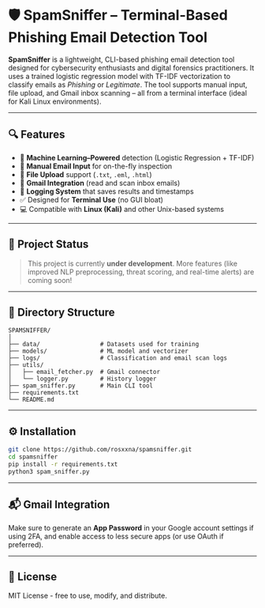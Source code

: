 # 🛡️ SpamSniffer – Terminal-Based Phishing Email Detection Tool

**SpamSniffer** is a lightweight, CLI-based phishing email detection tool designed for cybersecurity enthusiasts and digital forensics practitioners. It uses a trained logistic regression model with TF-IDF vectorization to classify emails as *Phishing* or *Legitimate*. The tool supports manual input, file upload, and Gmail inbox scanning – all from a terminal interface (ideal for Kali Linux environments).

---

## 🔍 Features

- 🧠 **Machine Learning–Powered** detection (Logistic Regression + TF-IDF)
- 📝 **Manual Email Input** for on-the-fly inspection
- 📁 **File Upload** support (`.txt`, `.eml`, `.html`)
- 📧 **Gmail Integration** (read and scan inbox emails)
- 🧾 **Logging System** that saves results and timestamps
- ✅ Designed for **Terminal Use** (no GUI bloat)
- 💻 Compatible with **Linux (Kali)** and other Unix-based systems

---

## 🚧 Project Status

> This project is currently **under development**. More features (like improved NLP preprocessing, threat scoring, and real-time alerts) are coming soon!

---

## 📁 Directory Structure

```
SPAMSNIFFER/
│
├── data/                 # Datasets used for training
├── models/               # ML model and vectorizer
├── logs/                 # Classification and email scan logs
├── utils/
│   ├── email_fetcher.py  # Gmail connector
│   └── logger.py         # History logger
├── spam_sniffer.py       # Main CLI tool
├── requirements.txt
└── README.md
```

---

## ⚙️ Installation

```bash
git clone https://github.com/rosxxna/spamsniffer.git
cd spamsniffer
pip install -r requirements.txt
python3 spam_sniffer.py
```

---

## 📬 Gmail Integration

Make sure to generate an **App Password** in your Google account settings if using 2FA, and enable access to less secure apps (or use OAuth if preferred).

---

## 📄 License

MIT License - free to use, modify, and distribute.
